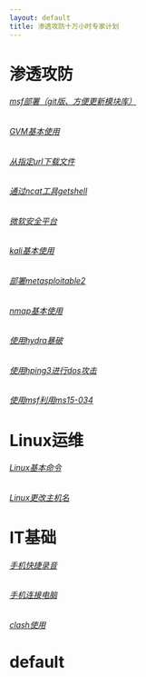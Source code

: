 ```yaml
---
layout: default
title: 渗透攻防十万小时专家计划
---
```

# 渗透攻防
###### [msf部署（git版、方便更新模块库）](/articles/msf部署（git版、方便更新模块库）.md)
###### [GVM基本使用](/articles/GVM基本使用.md)
###### [从指定url下载文件](/articles/从指定url下载文件.md)
###### [通过ncat工具getshell](/articles/通过ncat工具getshell.md)
###### [微软安全平台](/articles/微软安全平台.md)
###### [kali基本使用](/articles/kali基本使用.md)
###### [部署metasploitable2](/articles/部署metasploitable2.md)
###### [nmap基本使用](/articles/nmap基本使用.md)
###### [使用hydra暴破](/articles/使用hydra暴破.md)
###### [使用hping3进行dos攻击](/articles/使用hping3进行dos攻击.md)
###### [使用msf利用ms15-034](/articles/使用msf利用ms15-034.md)


# Linux运维
###### [Linux基本命令](/articles/Linux基本命令.md)
###### [Linux更改主机名](/articles/Linux更改主机名.md)
# IT基础
###### [手机快捷录音](/articles/手机快捷录音.md)
###### [手机连接电脑](/articles/手机连接电脑.md)
###### [clash使用](/articles/clash使用.md)
# default
